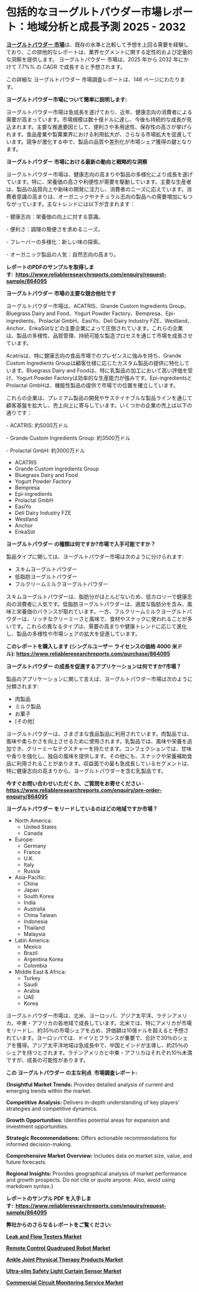 <p><h1>包括的なヨーグルトパウダー市場レポート：地域分析と成長予測 2025 - 2032</h1></p><p data-sourcepos="1:1-1:157"><strong><a href="https://www.reliableresearchreports.com/yoghurt-powder-r864095?utm_campaign=110&utm_medium=36&utm_source=Github&utm_content=ia&utm_term=15032025&utm_id=yoghurt-powder">ヨーグルトパウダー 市場</a></strong>は、既存の水準と比較して予想を上回る需要を経験しており、この排他的なレポートは、業界セグメントに関する定性的および定量的な洞察を提供します。 ヨーグルトパウダー 市場は、2025 年から 2032 年にかけて 7.7%% の CAGR で成長すると予想されます。</p>
<p data-sourcepos="3:1-3:50">この詳細な ヨーグルトパウダー 市場調査レポートは、146 ページにわたります。</p>
<p><strong>ヨーグルトパウダー市場について簡単に説明します:</strong></p>
<p><p>ヨーグルトパウダー市場は急成長を遂げており、近年、健康志向の消費者による需要が高まっています。市場規模は数十億ドルに達し、今後も持続的な成長が見込まれます。主要な推進要因として、便利さや多用途性、保存性の高さが挙げられます。食品産業や製菓業界における利用拡大が、さらなる市場拡大を促進しています。競争が激化する中で、製品の品質や差別化が市場シェア獲得の鍵となります。</p></p>
<p><strong>ヨーグルトパウダー 市場における最新の動向と戦略的な洞察</strong></p>
<p><p>ヨーグルトパウダー市場は、健康志向の高まりや製品の多様化により成長を遂げています。特に、栄養価の高さや利便性が需要を駆動しています。主要な生産者は、製品の品質向上や新味の開発に注力し、消費者のニーズに応えています。消費者意識の高まりは、オーガニックやナチュラル志向の製品への需要増加にもつながっています。主なトレンドには以下が含まれます：</p><p>- 健康志向：栄養価の向上に対する意識。</p><p>- 便利さ：調理の簡便さを求めるニーズ。</p><p>- フレーバーの多様化：新しい味の探索。</p><p>- オーガニック製品の人気：自然志向の高まり。</p></p>
<p><strong>レポートのPDFのサンプルを取得します</strong><strong>:&nbsp;&nbsp;<a href="https://www.reliableresearchreports.com/enquiry/request-sample/864095?utm_campaign=110&utm_medium=36&utm_source=Github&utm_content=ia&utm_term=15032025&utm_id=yoghurt-powder">https://www.reliableresearchreports.com/enquiry/request-sample/864095</a></strong></p>
<p><strong>ヨーグルトパウダー 市場の主要な競合他社です</strong></p>
<p><p>ヨーグルトパウダー市場は、ACATRIS、Grande Custom Ingredients Group、Bluegrass Dairy and Food、Yogurt Powder Factory、Bempresa、Epi-ingredients、Prolactal GmbH、EasiYo、Deli Dairy Industry FZE、Westland、Anchor、EnkaSütなどの主要企業によって圧倒されています。これらの企業は、製品の多様性、品質管理、持続可能な製造プロセスを通じて市場を成長させています。</p><p>Acatrisは、特に健康志向の食品市場でのプレゼンスに強みを持ち、Grande Custom Ingredients Groupは顧客仕様に応じたカスタム製品の提供に特化しています。Bluegrass Dairy and Foodは、特に乳製品の加工において高い評価を受け、Yogurt Powder Factoryは効率的な生産能力が強みです。Epi-ingredientsとProlactal GmbHは、機能性製品の提供で市場での位置を確立しています。</p><p>これらの企業は、プレミアム製品の開発やサステイナブルな製品ラインを通じて顧客基盤を拡大し、売上向上に寄与しています。いくつかの企業の売上は以下の通りです：</p><p>- ACATRIS: 約5000万ドル</p><p>- Grande Custom Ingredients Group: 約3500万ドル</p><p>- Prolactal GmbH: 約3000万ドル</p></p>
<p><ul><li>ACATRIS</li><li>Grande Custom Ingredients Group</li><li>Bluegrass Dairy and Food</li><li>Yogurt Powder Factory</li><li>Bempresa</li><li>Epi-ingredients</li><li>Prolactal GmbH</li><li>EasiYo</li><li>Deli Dairy Industry FZE</li><li>Westland</li><li>Anchor</li><li>EnkaSüt</li></ul></p>
<p><strong>ヨーグルトパウダー の種類は何ですか?市場で入手可能ですか？</strong></p>
<p>製品タイプに関しては、ヨーグルトパウダー市場は次のように分けられます:</p>
<p><ul><li>スキムヨーグルトパウダー</li><li>低脂肪ヨーグルトパウダー</li><li>フルクリームミルクヨーグルトパウダー</li></ul></p>
<p><p>スキムヨーグルトパウダーは、脂肪分がほとんどないため、低カロリーで健康志向の消費者に人気です。低脂肪ヨーグルトパウダーは、適度な脂肪分を含み、風味と栄養価のバランスが取れています。一方、フルクリームミルクヨーグルトパウダーは、リッチなクリーミーさと風味で、食材やスナックに使われることが多いです。これらの異なるタイプは、需要の高まりや健康トレンドに応じて進化し、製品の多様性や市場シェアの拡大を促進しています。</p></p>
<p><strong>このレポートを購入します (シングルユーザー ライセンスの価格 4000 米ドル):&nbsp;<a href="https://www.reliableresearchreports.com/purchase/864095?utm_campaign=110&utm_medium=36&utm_source=Github&utm_content=ia&utm_term=15032025&utm_id=yoghurt-powder">https://www.reliableresearchreports.com/purchase/864095</a></strong></p>
<p><strong>ヨーグルトパウダー の成長を促進するアプリケーションは何ですか?市場？</strong></p>
<p>製品のアプリケーションに関して言えば、ヨーグルトパウダー市場は次のように分類されます:</p>
<p><ul><li>肉製品</li><li>ミルク製品</li><li>お菓子</li><li>[その他]</li></ul></p>
<p><p>ヨーグルトパウダーは、さまざまな食品製品に利用されています。肉製品では、風味や柔らかさを向上させるために使用されます。乳製品では、風味や栄養を追加でき、クリーミーなテクスチャーを持たせます。コンフェクションでは、甘味や香りを強化し、独自の風味を提供します。その他にも、スナックや栄養補助食品に利用されることがあります。収益面での最も急成長しているセグメントは、特に健康志向の高まりから、ヨーグルトパウダーを含む乳製品です。</p></p>
<p><strong>今すぐお問い合わせいただくか、ご質問をお寄せください</strong><strong>&nbsp;</strong>-<strong><a href="https://www.reliableresearchreports.com/enquiry/pre-order-enquiry/864095?utm_campaign=110&utm_medium=36&utm_source=Github&utm_content=ia&utm_term=15032025&utm_id=yoghurt-powder">https://www.reliableresearchreports.com/enquiry/pre-order-enquiry/864095</a></strong></p>
<p><strong>ヨーグルトパウダー をリードしているのはどの地域ですか市場？</strong></p>
<p><ul>
    <li>
        North America:
        <ul>
            <li>United States</li>
            <li>Canada</li>
        </ul>
    </li>
    <li>
        Europe:
        <ul>
            <li>Germany</li>
            <li>France</li>
            <li>U.K.</li>
            <li>Italy</li>
            <li>Russia</li>
        </ul>
    </li>
    <li>
        Asia-Pacific:
        <ul>
            <li>China</li>
            <li>Japan</li>
            <li>South Korea</li>
            <li>India</li>
            <li>Australia</li>
            <li>China Taiwan</li>
            <li>Indonesia</li>
            <li>Thailand</li>
            <li>Malaysia</li>
        </ul>
    </li>
    <li>
        Latin America:
        <ul>
            <li>Mexico</li>
            <li>Brazil</li>
            <li>Argentina Korea</li>
            <li>Colombia</li>
        </ul>
    </li>
    <li>
        Middle East & Africa:
        <ul>
            <li>Turkey</li>
            <li>Saudi</li>
            <li>Arabia</li>
            <li>UAE</li>
            <li>Korea</li>
        </ul>
    </li>
    </ul></p>
<p><p>ヨーグルトパウダー市場は、北米、ヨーロッパ、アジア太平洋、ラテンアメリカ、中東・アフリカの各地域で成長しています。北米では、特にアメリカが市場をリードし、約35％の市場シェアを占め、評価額は10億ドルを超えると予想されています。ヨーロッパでは、ドイツとフランスが重要で、合計で30％のシェアを獲得。アジア太平洋地域は急成長中で、中国とインドが主導し、約25％のシェアを持つとされます。ラテンアメリカと中東・アフリカはそれぞれ10％未満ですが、成長の可能性があります。</p></p>
<p><strong>この ヨーグルトパウダー の主な利点&nbsp; 市場調査レポート:</strong></p>
<p><strong>{Insightful Market Trends:</strong> Provides detailed analysis of current and emerging trends within the market.</p>
<p><strong>Competitive Analysis:</strong> Delivers in-depth understanding of key players' strategies and competitive dynamics.</p>
<p><strong>Growth Opportunities:</strong> Identifies potential areas for expansion and investment opportunities.</p>
<p><strong>Strategic Recommendations:</strong> Offers actionable recommendations for informed decision-making.</p>
<p><strong>Comprehensive Market Overview: </strong>Includes data on market size, value, and future forecasts.</p>
<p><strong>Regional Insights: </strong>Provides geographical analysis of market performance and growth prospects. Do not cite or quote anyone. Also, avoid using markdown syntax.}</p>
<p><strong>レポートのサンプル PDF を入手します:&nbsp;</strong><strong>&nbsp;<a href="https://www.reliableresearchreports.com/enquiry/request-sample/864095?utm_campaign=110&utm_medium=36&utm_source=Github&utm_content=ia&utm_term=15032025&utm_id=yoghurt-powder">https://www.reliableresearchreports.com/enquiry/request-sample/864095</a></strong></p>
<p></p>
<p></p>
<p></p>
<p></p>
<p><strong>弊社からのさらなるレポートをご覧ください:</strong></p>
<p><strong><p><a href="https://github.com/haimamuirev8/Market-Research-Report-List-1/blob/main/leak-and-flow-testers-market.md?utm_campaign=110&utm_medium=36&utm_source=Github&utm_content=ia&utm_term=15032025&utm_id=yoghurt-powder">Leak and Flow Testers Market</a></p><p><a href="https://github.com/giardafshaxb/Market-Research-Report-List-1/blob/main/remote-control-quadruped-robot-market.md?utm_campaign=110&utm_medium=36&utm_source=Github&utm_content=ia&utm_term=15032025&utm_id=yoghurt-powder">Remote Control Quadruped Robot Market</a></p><p><a href="https://github.com/iquiseeboli/Market-Research-Report-List-1/blob/main/ankle-joint-physical-therapy-products-market.md?utm_campaign=110&utm_medium=36&utm_source=Github&utm_content=ia&utm_term=15032025&utm_id=yoghurt-powder">Ankle Joint Physical Therapy Products Market</a></p><p><a href="https://github.com/naulasulakr0/Market-Research-Report-List-1/blob/main/ultra-slim-safety-light-curtain-sensor-market.md?utm_campaign=110&utm_medium=36&utm_source=Github&utm_content=ia&utm_term=15032025&utm_id=yoghurt-powder">Ultra-slim Safety Light Curtain Sensor Market</a></p><p><a href="https://github.com/ludongfomban/Market-Research-Report-List-1/blob/main/commercial-circuit-monitoring-service-market.md?utm_campaign=110&utm_medium=36&utm_source=Github&utm_content=ia&utm_term=15032025&utm_id=yoghurt-powder">Commercial Circuit Monitoring Service Market</a></p></strong></p>